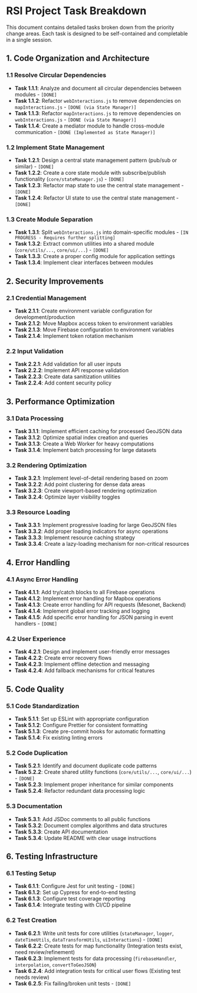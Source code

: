 # RSI Project Task Breakdown

This document contains detailed tasks broken down from the priority change areas. Each task is designed to be self-contained and completable in a single session.

## 1. Code Organization and Architecture

### 1.1 Resolve Circular Dependencies
- **Task 1.1.1**: Analyze and document all circular dependencies between modules - `[DONE]`
- **Task 1.1.2**: Refactor `webInteractions.js` to remove dependencies on `mapInteractions.js` - `[DONE (via State Manager)]`
- **Task 1.1.3**: Refactor `mapInteractions.js` to remove dependencies on `webInteractions.js` - `[DONE (via State Manager)]`
- **Task 1.1.4**: Create a mediator module to handle cross-module communication - `[DONE (Implemented as State Manager)]`

### 1.2 Implement State Management
- **Task 1.2.1**: Design a central state management pattern (pub/sub or similar) - `[DONE]`
- **Task 1.2.2**: Create a core state module with subscribe/publish functionality (`core/stateManager.js`) - `[DONE]`
- **Task 1.2.3**: Refactor map state to use the central state management - `[DONE]`
- **Task 1.2.4**: Refactor UI state to use the central state management - `[DONE]`

### 1.3 Create Module Separation
- **Task 1.3.1**: Split `webInteractions.js` into domain-specific modules - `[IN PROGRESS - Requires further splitting]`
- **Task 1.3.2**: Extract common utilities into a shared module (`core/utils/...`, `core/ui/...`) - `[DONE]`
- **Task 1.3.3**: Create a proper config module for application settings
- **Task 1.3.4**: Implement clear interfaces between modules

## 2. Security Improvements

### 2.1 Credential Management
- **Task 2.1.1**: Create environment variable configuration for development/production
- **Task 2.1.2**: Move Mapbox access token to environment variables
- **Task 2.1.3**: Move Firebase configuration to environment variables
- **Task 2.1.4**: Implement token rotation mechanism

### 2.2 Input Validation
- **Task 2.2.1**: Add validation for all user inputs
- **Task 2.2.2**: Implement API response validation
- **Task 2.2.3**: Create data sanitization utilities
- **Task 2.2.4**: Add content security policy

## 3. Performance Optimization

### 3.1 Data Processing
- **Task 3.1.1**: Implement efficient caching for processed GeoJSON data
- **Task 3.1.2**: Optimize spatial index creation and queries
- **Task 3.1.3**: Create a Web Worker for heavy computations
- **Task 3.1.4**: Implement batch processing for large datasets

### 3.2 Rendering Optimization
- **Task 3.2.1**: Implement level-of-detail rendering based on zoom
- **Task 3.2.2**: Add point clustering for dense data areas
- **Task 3.2.3**: Create viewport-based rendering optimization
- **Task 3.2.4**: Optimize layer visibility toggles

### 3.3 Resource Loading
- **Task 3.3.1**: Implement progressive loading for large GeoJSON files
- **Task 3.3.2**: Add proper loading indicators for async operations
- **Task 3.3.3**: Implement resource caching strategy
- **Task 3.3.4**: Create a lazy-loading mechanism for non-critical resources

## 4. Error Handling

### 4.1 Async Error Handling
- **Task 4.1.1**: Add try/catch blocks to all Firebase operations
- **Task 4.1.2**: Implement error handling for Mapbox operations
- **Task 4.1.3**: Create error handling for API requests (Mesonet, Backend)
- **Task 4.1.4**: Implement global error tracking and logging
- **Task 4.1.5**: Add specific error handling for JSON parsing in event handlers - `[DONE]`

### 4.2 User Experience
- **Task 4.2.1**: Design and implement user-friendly error messages
- **Task 4.2.2**: Create error recovery flows
- **Task 4.2.3**: Implement offline detection and messaging
- **Task 4.2.4**: Add fallback mechanisms for critical features

## 5. Code Quality

### 5.1 Code Standardization
- **Task 5.1.1**: Set up ESLint with appropriate configuration
- **Task 5.1.2**: Configure Prettier for consistent formatting
- **Task 5.1.3**: Create pre-commit hooks for automatic formatting
- **Task 5.1.4**: Fix existing linting errors

### 5.2 Code Duplication
- **Task 5.2.1**: Identify and document duplicate code patterns
- **Task 5.2.2**: Create shared utility functions (`core/utils/...`, `core/ui/...`) - `[DONE]`
- **Task 5.2.3**: Implement proper inheritance for similar components
- **Task 5.2.4**: Refactor redundant data processing logic

### 5.3 Documentation
- **Task 5.3.1**: Add JSDoc comments to all public functions
- **Task 5.3.2**: Document complex algorithms and data structures
- **Task 5.3.3**: Create API documentation
- **Task 5.3.4**: Update README with clear usage instructions

## 6. Testing Infrastructure

### 6.1 Testing Setup
- **Task 6.1.1**: Configure Jest for unit testing - `[DONE]`
- **Task 6.1.2**: Set up Cypress for end-to-end testing
- **Task 6.1.3**: Configure test coverage reporting
- **Task 6.1.4**: Integrate testing with CI/CD pipeline

### 6.2 Test Creation
- **Task 6.2.1**: Write unit tests for core utilities (`stateManager`, `logger`, `dateTimeUtils`, `dataTransformUtils`, `uiInteractions`) - `[DONE]`
- **Task 6.2.2**: Create tests for map functionality (Integration tests exist, need review/refinement)
- **Task 6.2.3**: Implement tests for data processing (`firebaseHandler`, `interpolation`, `convertToGeoJSON`)
- **Task 6.2.4**: Add integration tests for critical user flows (Existing test needs review)
- **Task 6.2.5**: Fix failing/broken unit tests - `[DONE]` 